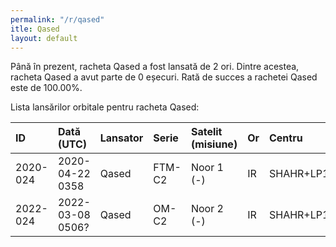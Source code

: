 ```yaml
---
permalink: "/r/qased"
itle: Qased
layout: default
---
```


Până în prezent, racheta Qased a fost lansată de 2 ori.
Dintre acestea, racheta Qased a avut parte de 0 eșecuri.
Rată de succes a rachetei Qased este de 100.00%.

Lista lansărilor orbitale pentru racheta Qased:


| ID       | Dată (UTC)       | Lansator   | Serie   | Satelit (misiune)   | Or   | Centru    | R   |
|:---------|:-----------------|:-----------|:--------|:--------------------|:-----|:----------|:----|
| 2020-024 | 2020-04-22 0358  | Qased      | FTM-C2  | Noor 1 (-)          | IR   | SHAHR+LP1 | S   |
| 2022-024 | 2022-03-08 0506? | Qased      | OM-C2   | Noor 2 (-)          | IR   | SHAHR+LP1 | S   |

